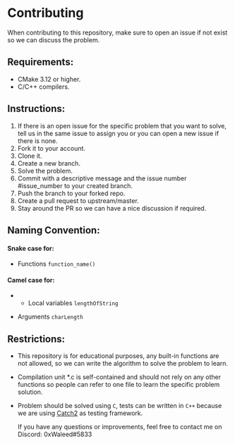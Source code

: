 # Contributing

When contributing to this repository, make sure to open an issue if not exist so we can discuss the problem.

## Requirements:

- CMake 3.12 or higher.
- C/C++ compilers.



## Instructions:

1. If there is an open issue for the specific problem that you want to solve, tell us in the same issue to assign you or you can open a new issue if there is none. 
2. Fork it to your account.
3. Clone it.
4. Create a new branch.
5. Solve the problem.
6. Commit with a descriptive message and the issue number #issue_number to your created branch.
7. Push the branch to your forked repo.
8. Create a pull request to upstream/master.
9. Stay around the PR so we can have a nice discussion if required.



## Naming Convention:

#### Snake case for:

- Functions `function_name()`

#### Camel case for:

- - Local variables `lengthOfString`

- Arguments `charLength`



## Restrictions:

- This repository is for educational purposes, any built-in functions are not allowed, so we can write the algorithm to solve the problem to learn.

- Compilation unit *.c is self-contained and should not rely on any other functions so people can refer to one file to learn the specific problem solution.

- Problem should be solved using `C`, tests can be written in `C++` because we are using [Catch2](https://github.com/catchorg/Catch2) as testing framework.

  

  If you have any questions or improvements, feel free to contact me on Discord: 0xWaleed#5833

  